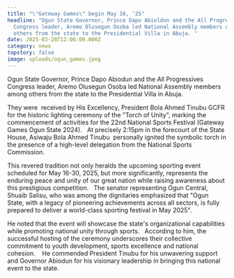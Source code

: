 ```yaml
---
title: "\"Gateway Games\" begin May 16, '25"
headline: "Ogun State Governor, Prince Dapo Abioldun and the All Progressives
  Congress leader, Aremo Olusegun Osoba led National Assembly members among
  others from the state to the Presidential Villa in Abuja. "
date: 2025-03-28T12:06:00.000Z
category: news
topstory: false
image: uploads/ogun_games.jpeg
---
```

Ogun State Governor, Prince Dapo Abiodun and the All Progressives Congress leader, Aremo Olusegun Osoba led National Assembly members among others from the state to the Presidential Villa in Abuja. 

They were  received by His Excellency, President Bola Ahmed Tinubu GCFR for the historic lighting ceremony of the "Torch of Unity", marking the commencement of activities for the 22nd National Sports Festival (Gateway Games Ogun State 2024).  
At precisely 2:15pm in the forecourt of the State House, Asiwaju Bola Ahmed Tinubu  personally ignited the symbolic torch in the presence of a high-level delegation from the National Sports Commission. 

This revered tradition not only heralds the upcoming sporting event scheduled for May 16-30, 2025, but more significantly, represents the enduring peace and unity of our great nation while raising awareness about this prestigious competition.  
The senator representing Ogun Central, Shuaib Salisu, who was among the dignitaries emphasized that "Ogun State, with a legacy of pioneering achievements across all sectors, is fully prepared to deliver a world-class sporting festival in May 2025". 

He noted that the event will showcase the state's organizational capabilities while promoting national unity through sports.  
According to him, the successful hosting of the ceremony underscores their collective commitment to youth development, sports excellence and national cohesion.  
 He commended President Tinubu for his unwavering support and Governor Abiodun for his visionary leadership in bringing this national event to the state.
